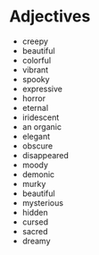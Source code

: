# Adjectives

- creepy
- beautiful
- colorful
- vibrant
- spooky
- expressive
- horror
- eternal
- iridescent
- an organic
- elegant
- obscure
- disappeared
- moody
- demonic
- murky
- beautiful
- mysterious
- hidden
- cursed
- sacred
- dreamy
